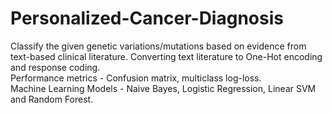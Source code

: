 # Personalized-Cancer-Diagnosis

Classify the given genetic variations/mutations based on evidence from text-based clinical literature.
Converting text literature to One-Hot encoding and response coding.</br>
Performance metrics - Confusion matrix, multiclass log-loss.</br>
Machine Learning Models - Naive Bayes, Logistic Regression, Linear SVM and Random Forest.
